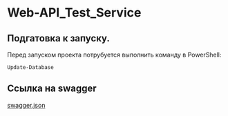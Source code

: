 # Web-API_Test_Service


## Подгатовка к запуску.

Перед запуском проекта потрубуется выполнить команду в PowerShell:
```
Update-Database
```

## Ссылка на swagger

[swagger.json](https://github.com/Bayanov95liz/Web-API_Test_Service/blob/master/swagger.json)
